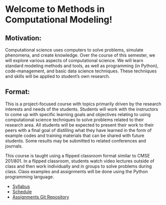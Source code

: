 # Welcome to Methods in Computational Modeling!

## Motivation: 
Computational science uses computers to solve problems, simulate phenomena, and create knowledge. Over the course of this semester, we will explore various aspects of computational science.  We will learn standard modeling methods and tools, as well as programming (in Python), code-management, and basic data science techniques. These techniques and skills will be applied to student’s own research. 
## Format: 
This is a project-focused course with topics primarily driven by the research interests and needs of the students. Students will work with the instructors to come up with specific learning goals and objectives relating to using computational science techniques to solve problems related to their research area. All students will be expected to present their work to their peers with a final goal of distilling what they have learned in the form of example codes and training materials that can be shared with future students. Some results may be submitted to related conferences and journals. 

This course is taught using a flipped classroom format similar to CMSE 201/801.  In a flipped classroom, students watch video lectures outside of class and then work individually and in groups to solve problems during class. Class examples and assignments will be done using the Python programming language.

- [Syllabus](https://docs.google.com/document/d/e/2PACX-1vT9Wn11y0ECI_NAUl_2NA8V5jcD8dXKJkqUSWXjlawgqr2gU5hII3IsE0S8-CPd3W4xsWIlPAg2YW7D/pub)
- [Schedule](https://docs.google.com/spreadsheets/d/e/2PACX-1vQRAm1mqJPQs1YSLPT9_41ABtywSV2f3EWPon9szguL6wvWqWsqaIzqkuHkSk7sea8ZIcIgZmkKJvwu/pubhtml?gid=2142090757&single=true)
- [Assignments Git Repository](https://gitlab.msu.edu/colbrydi/cmse802-f20)


